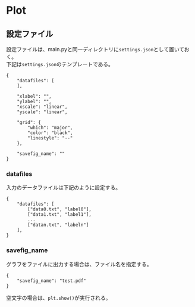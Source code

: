 # Plot
## 設定ファイル
設定ファイルは、main.pyと同一ディレクトリに`settings.json`として置いておく。  
下記は`settings.json`のテンプレートである。
```
{
    "datafiles": [
    ],

    "xlabel": "",
    "ylabel": "",
    "xscale": "linear",
    "yscale": "linear",

    "grid": {
        "which": "major",
        "color": "black",
        "linestyle": "--"
    },

    "savefig_name": ""
}
```

### datafiles
入力のデータファイルは下記のように設定する。
```
{
    "datafiles": [
        ["data0.txt", "label0"],
        ["data1.txt", "label1"],
        ...
        ["datan.txt", "labeln"]
    ],
}
```

### savefig_name
グラフをファイルに出力する場合は、ファイル名を指定する。
```
{
    "savefig_name": "test.pdf"
}
```
空文字の場合は、`plt.show()`が実行される。
